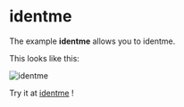 # identme

The example **identme** allows you to identme.

This looks like this:

 ![identme](@site/static/img/examples/identme.png) 

Try it at <a href='/../automation/loadexample/identme' target='_blank'>identme</a> !



